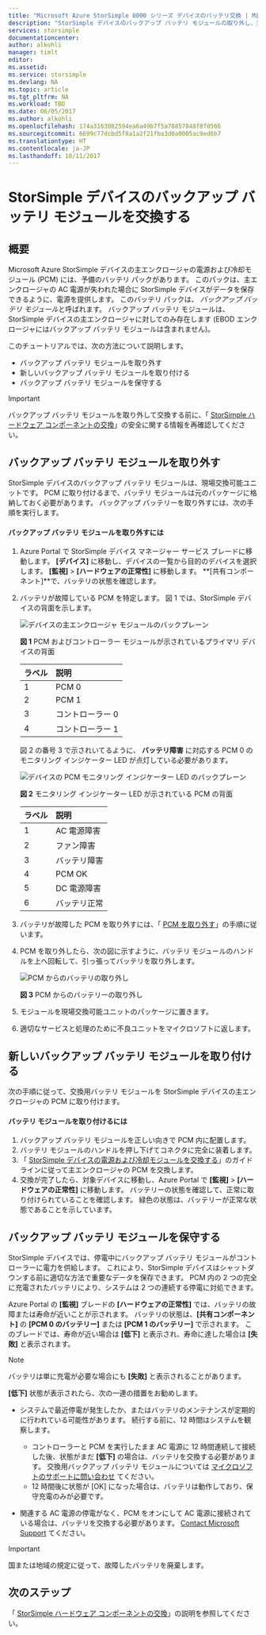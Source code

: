 ```yaml
---
title: "Microsoft Azure StorSimple 8000 シリーズ デバイスのバッテリ交換 | Microsoft Docs"
description: "StorSimple デバイスのバックアップ バッテリ モジュールの取り外し、交換、メンテナンスの方法について説明します。"
services: storsimple
documentationcenter: 
author: alkohli
manager: timlt
editor: 
ms.assetid: 
ms.service: storsimple
ms.devlang: NA
ms.topic: article
ms.tgt_pltfrm: NA
ms.workload: TBD
ms.date: 06/05/2017
ms.author: alkohli
ms.openlocfilehash: 174a3163082594ea6a49b7f5a78857848f8f0566
ms.sourcegitcommit: 6699c77dcbd5f8a1a2f21fba3d0a0005ac9ed6b7
ms.translationtype: HT
ms.contentlocale: ja-JP
ms.lasthandoff: 10/11/2017
---
```

# <a name="replace-the-backup-battery-module-on-your-storsimple-device"></a>StorSimple デバイスのバックアップ バッテリ モジュールを交換する

## <a name="overview"></a>概要
Microsoft Azure StorSimple デバイスの主エンクロージャの電源および冷却モジュール (PCM) には、予備のバッテリ パックがあります。 このパックは、主エンクロージャの AC 電源が失われた場合に StorSimple デバイスがデータを保存できるように、電源を提供します。 このバッテリ パックは、 *バックアップ バッテリ モジュール*と呼ばれます。 バックアップ バッテリ モジュールは、StorSimple デバイスの主エンクロージャに対してのみ存在します (EBOD エンクロージャにはバックアップ バッテリ モジュールは含まれません)。

このチュートリアルでは、次の方法について説明します。

* バックアップ バッテリ モジュールを取り外す
* 新しいバックアップ バッテリ モジュールを取り付ける
* バックアップ バッテリ モジュールを保守する

> [!IMPORTANT]
> バックアップ バッテリ モジュールを取り外して交換する前に、「 [StorSimple ハードウェア コンポーネントの交換](storsimple-8000-hardware-component-replacement.md)」の安全に関する情報を再確認してください。


## <a name="remove-the-backup-battery-module"></a>バックアップ バッテリ モジュールを取り外す
StorSimple デバイスのバックアップ バッテリ モジュールは、現場交換可能ユニットです。 PCM に取り付けるまで、バッテリ モジュールは元のパッケージに格納しておく必要があります。 バックアップ バッテリーを取り外すには、次の手順を実行します。

#### <a name="to-remove-the-backup-battery-module"></a>バックアップ バッテリ モジュールを取り外すには
1. Azure Portal で StorSimple デバイス マネージャー サービス ブレードに移動します。 **[デバイス]** に移動し、デバイスの一覧から目的のデバイスを選択します。 **[監視]** > **[ハードウェアの正常性]** に移動します。 **[共有コンポーネント]**で、バッテリの状態を確認します。
2. バッテリが故障している PCM を特定します。 図 1 では、StorSimple デバイスの背面を示します。
   
    ![デバイスの主エンクロージャ モジュールのバックプレーン](./media/storsimple-battery-replacement/IC740994.png)
   
    **図 1** PCM およびコントローラー モジュールが示されているプライマリ デバイスの背面
   
   | ラベル | 説明 |
   |:--- |:--- |
   | 1 |PCM 0 |
   | 2 |PCM 1 |
   | 3 |コントローラー 0 |
   | 4 |コントローラー 1 |
   
    図 2 の番号 3 で示されいてるように、 **バッテリ障害** に対応する PCM 0 のモニタリング インジケーター LED が点灯している必要があります。
   
    ![デバイスの PCM モニタリング インジケーター LED のバックプレーン](./media/storsimple-battery-replacement/IC740992.png)
   
    **図 2** モニタリング インジケーター LED が示されている PCM の背面
   
   | ラベル | 説明 |
   |:--- |:--- |
   | 1 |AC 電源障害 |
   | 2 |ファン障害 |
   | 3 |バッテリ障害 |
   | 4 |PCM OK |
   | 5 |DC 電源障害 |
   | 6 |バッテリ正常 |
3. バッテリが故障した PCM を取り外すには、「 [PCM を取り外す](storsimple-power-cooling-module-replacement.md#remove-a-pcm)」の手順に従います。
4. PCM を取り外したら、次の図に示すように、バッテリ モジュールのハンドルを上へ回転して、引っ張ってバッテリを取り外します。
   
    ![PCM からのバッテリの取り外し](./media/storsimple-battery-replacement/IC741019.png)
   
    **図 3** PCM からのバッテリーの取り外し
5. モジュールを現場交換可能ユニットのパッケージに置きます。
6. 適切なサービスと処理のために不良ユニットをマイクロソフトに返します。

## <a name="install-a-new-backup-battery-module"></a>新しいバックアップ バッテリ モジュールを取り付ける
次の手順に従って、交換用バッテリ モジュールを StorSimple デバイスの主エンクロージャの PCM に取り付けます。

#### <a name="to-install-the-battery-module"></a>バッテリ モジュールを取り付けるには
1. バックアップ バッテリ モジュールを正しい向きで PCM 内に配置します。
2. バッテリ モジュールのハンドルを押し下げてコネクタに完全に装着します。
3. 「 [StorSimple デバイスの電源および冷却モジュールを交換する](storsimple-power-cooling-module-replacement.md)」のガイドラインに従って主エンクロージャの PCM を交換します。
4. 交換が完了したら、対象デバイスに移動し、Azure Portal で **[監視]** > **[ハードウェアの正常性]** に移動します。 バッテリーの状態を確認して、正常に取り付けられていることを確認します。 緑色の状態は、バッテリーが正常な状態であることを示しています。

## <a name="maintain-the-backup-battery-module"></a>バックアップ バッテリ モジュールを保守する
StorSimple デバイスでは、停電中にバックアップ バッテリ モジュールがコントローラーに電力を供給します。 これにより、StorSimple デバイスはシャットダウンする前に適切な方法で重要なデータを保存できます。 PCM 内の 2 つの完全に充電されたバッテリにより、システムは 2 つの連続する停電に対処できます。

Azure Portal の **[監視]** ブレードの **[ハードウェアの正常性]** では、バッテリの故障または寿命が近いことが示されます。 バッテリの状態は、**[共有コンポーネント]** の **[PCM 0 のバッテリー]** または **[PCM 1 のバッテリー]** で示されます。 このブレードでは、寿命が近い場合は **[低下]** と表示され、寿命に達した場合は **[失敗]** と表示されます。

> [!NOTE]
> バッテリは単に充電が必要な場合にも **[失敗]** と表示されることがあります。


**[低下]** 状態が表示されたら、次の一連の措置をお勧めします。

* システムで最近停電が発生したか、またはバッテリのメンテナンスが定期的に行われている可能性があります。 続行する前に、12 時間はシステムを観察します。
  
  * コントローラーと PCM を実行したまま AC 電源に 12 時間連続して接続した後、状態がまだ **[低下]** の場合は、バッテリを交換する必要があります。 交換用バックアップ バッテリ モジュールについては [マイクロソフトのサポートに問い合わせ](storsimple-8000-contact-microsoft-support.md) てください。
  * 12 時間後に状態が [OK] になった場合は、バッテリは動作しており、保守充電のみが必要です。
* 関連する AC 電源の停電がなく、PCM をオンにして AC 電源に接続されている場合は、バッテリを交換する必要があります。 [Contact Microsoft Support](storsimple-8000-contact-microsoft-support.md) てください。

> [!IMPORTANT]
> 国または地域の規定に従って、故障したバッテリを廃棄します。

## <a name="next-steps"></a>次のステップ
「 [StorSimple ハードウェア コンポーネントの交換](storsimple-8000-hardware-component-replacement.md)」の説明を参照してください。

